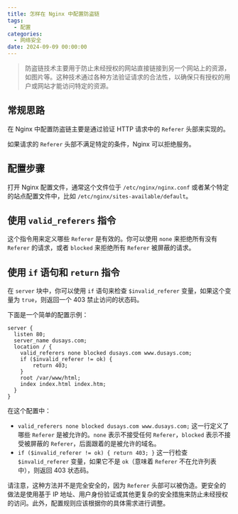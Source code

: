 ```yaml
---
title: 怎样在 Nginx 中配置防盗链
tags:
  - 配置
categories:
  - 网络安全
date: 2024-09-09 00:00:00
---
```


> 防盗链技术主要用于防止未经授权的网站直接链接到另一个网站上的资源，如图片等。这种技术通过各种方法验证请求的合法性，以确保只有授权的用户或网站才能访问特定的资源。

<!-- more -->

## 常规思路

在 Nginx 中配置防盗链主要是通过验证 HTTP 请求中的 `Referer` 头部来实现的。

如果请求的 `Referer` 头部不满足特定的条件，Nginx 可以拒绝服务。

## 配置步骤

打开 Nginx 配置文件，通常这个文件位于 `/etc/nginx/nginx.conf` 或者某个特定的站点配置文件中，比如 `/etc/nginx/sites-available/default`。

## 使用 `valid_referers` 指令

这个指令用来定义哪些 `Referer` 是有效的。你可以使用 `none` 来拒绝所有没有 `Referer` 的请求，或者 `blocked` 来拒绝所有 `Referer` 被屏蔽的请求。

## 使用 `if` 语句和 `return` 指令

在 `server` 块中，你可以使用 `if` 语句来检查 `$invalid_referer` 变量，如果这个变量为 `true`，则返回一个 403 禁止访问的状态码。

下面是一个简单的配置示例：

```
server {
  listen 80;
  server_name dusays.com;
  location / {
    valid_referers none blocked dusays.com www.dusays.com;
    if ($invalid_referer != ok) {
        return 403;
    }
    root /var/www/html;
    index index.html index.htm;
  }
}
```

在这个配置中：

- `valid_referers none blocked dusays.com www.dusays.com;` 这一行定义了哪些 `Referer` 是被允许的。`none` 表示不接受任何 `Referer`，`blocked` 表示不接受被屏蔽的 `Referer`，后面跟着的是被允许的域名。
- `if ($invalid_referer != ok) { return 403; }` 这一行检查 `$invalid_referer` 变量，如果它不是 `ok`（意味着 `Referer` 不在允许列表中），则返回 403 状态码。

请注意，这种方法并不是完全安全的，因为 `Referer` 头部可以被伪造。更安全的做法是使用基于 IP 地址、用户身份验证或其他更复杂的安全措施来防止未经授权的访问。此外，配置规则应该根据你的具体需求进行调整。